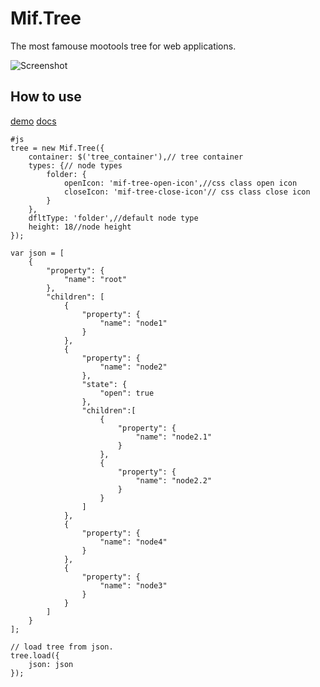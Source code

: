 Mif.Tree
========
The most famouse mootools tree for web applications.

![Screenshot](http://mifjs.net/assets/images/tree_checkbox_demo.jpg)

How to use
----------

[demo](http://mifjs.net/tree/Demos/index.html)
[docs](http://mifjs.net/tree/Docs/index.html)

	#js
	tree = new Mif.Tree({
		container: $('tree_container'),// tree container
		types: {// node types
			folder: {
				openIcon: 'mif-tree-open-icon',//css class open icon
				closeIcon: 'mif-tree-close-icon'// css class close icon
			}
		},
		dfltType: 'folder',//default node type
		height: 18//node height
	});

	var json = [
		{
			"property": {
				"name": "root"
			},
			"children": [
				{
					"property": {
						"name": "node1"
					}
				},
				{
					"property": {
						"name": "node2"
					},
					"state": {
						"open": true
					},
					"children":[
						{
							"property": {
								"name": "node2.1"
							}
						},
						{
							"property": {
								"name": "node2.2"
							}
						}
					]
				},
				{
					"property": {
						"name": "node4"
					}
				},
				{
					"property": {
						"name": "node3"
					}
				}
			]
		}
	];

	// load tree from json.
	tree.load({
		json: json
	});

